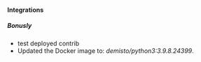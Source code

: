 
#### Integrations
##### Bonusly
- test deployed contrib
- Updated the Docker image to: *demisto/python3:3.9.8.24399*.

